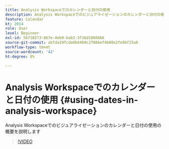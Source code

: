 ```yaml
---
title: Analysis Workspaceでのカレンダーと日付の使用
description: Analysis Workspaceでのビジュアライゼーションのカレンダーと日付の使用の概要を説明します
feature: Calendar
kt: 2014
role: User
level: Beginner
exl-id: 5b738273-867e-4eb9-bab2-3f16d18608b6
source-git-commit: abfda19fcda0b4469c27886ef4b80e2fe9bf25a6
workflow-type: tm+mt
source-wordcount: '42'
ht-degree: 0%

---
```


# Analysis Workspaceでのカレンダーと日付の使用 {#using-dates-in-analysis-workspace}

Analysis Workspaceでのビジュアライゼーションのカレンダーと日付の使用の概要を説明します

>[!VIDEO](https://video.tv.adobe.com/v/327348/?quality=12&learn=on&captions=jpn)
